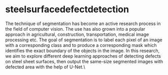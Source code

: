 # steelsurfacedefectdetection
The technique of segmentation has become an active research process in the field of computer vision. The use has also grown into a popular approach in agricultural, construction, transportation, medical image processing etc. The goal of segmentation is to label each pixel of an image with a corresponding class and to produce a corresponding mask which identifies the exact boundary of the objects in the image. In this research, we aim to explore different deep learning approaches of detecting defects on steel sheet surfaces, then output the same-size segmented images with defected area with the help of U-Net.\\
